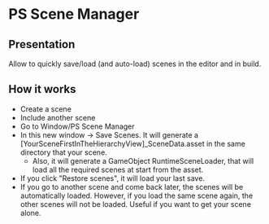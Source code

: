 # PS Scene Manager 

## Presentation
Allow to quickly save/load (and auto-load) scenes in the editor and in build.

## How it works
* Create a scene
* Include another scene
* Go to Window/PS Scene Manager
* In this new window -> Save Scenes. It will generate a [YourSceneFirstInTheHierarchyView]_SceneData.asset in the same directory that your scene.
	* Also, it will generate a GameObject RuntimeSceneLoader, that will load all the required scenes at start from the asset.
* If you click "Restore scenes", it will load your last save.
* If you go to another scene and come back later, the scenes will be automatically loaded. 
	However, if you load the same scene again, the other scenes will not be loaded. Useful if you want to get your scene alone.
